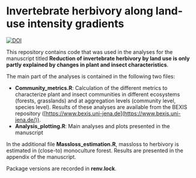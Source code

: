 Invertebrate herbivory along land-use intensity gradients
======

[![DOI](https://zenodo.org/badge/DOI/10.5281/zenodo.7469081.svg)](https://doi.org/10.5281/zenodo.7469081)

This repository contains code that was used in the analyses for the manuscript titled **Reduction of invertebrate herbivory by land use is only partly explained by changes in plant and insect characteristics**.

The main part of the analyses is contained in the following two files:

-   **Community_metrics.R**: Calculation of the different metrics to characterize plant and insect communities in different ecosystems (forests, grasslands) and at aggregation levels (community level, species level). Results of these analyses are available from the BEXIS repository ([https://www.bexis.uni-jena.de](https://www.bexis.uni-jena.de/)).
-   **Analysis_plotting.R**: Main analyses and plots presented in the manuscript

In the additional file **Massloss_estimation.R**, massloss to herbivory is estimated in (close-to) monoculture forest. Results are presented in the appendix of the manuscript.

Package versions are recorded in **renv.lock**.
